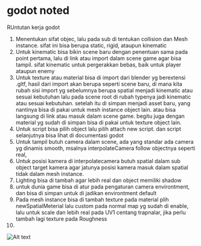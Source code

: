 # godot noted
RUntutan kerja godot
1. Menentukan sifat objec, lalu pada sub di tentukan collision dan Mesh instance. sifat ini bisa berupa static, rigid, ataupun kinematic
2. Untuk kinematic bisa bikin scene baru dengan penentuan sama pada point pertama, lalu di link atau import dalam scene game agar bisa tampil. sifat kinematic untuk pergerakkan bebas, baik untuk player ataupun enemy
3. Untuk texture atau material bisa di import dari blender yg berextensi .gltf, hasil dari import akan berupa seperti scene baru, di mana kita rubah sisi import yg sebelumnya berupa spatial menjadi kinematic atau sesuai kebutuhan lalu pada scene root di rubah typenya jadi kinematic atau sesuai kebutuhan. setelah itu di simpan menjadi asset baru, yang nantinya bisa di pakai untuk mesh instance object lain. atau bisa langsung di link atau masuk dalam scene game. begitu juga dengan material yg sudah di simpan bisa di pakai untuk texture object lain.
4. Untuk script bisa pilih object lalu pilih attach new script. dan script selanjutnya bisa lihat di documentasi godot
5. Untuk tampil butuh camera dalam scene, ada yang standar ada camera yg dinamis smooth, msalnya interpolateCamera follow objectnya seperti real,
6. Untuk posisi kamera di interpolatecamera butuh spatial dalam sub object target kamera agar jatunya posisi kamera masuk dalam spatial tidak dalam mesh instance.
7. Lighting bisa di tambah agar lebih real dan object memiliki shadow
8. untuk dunia game bisa di atur pada pengaturan camera environtment, dan bisa di simpan untuk di jadikan environtment default
9. Pada mesh instance bisa di tambah texture pada material plih newSpatialMeterial lalu custom pada normal map yg sudah di enable, lalu untuk scale dan lebih real pada UV1 centang trapnalar, jika perlu tambah lagi texture pada Roughness
10.
![Alt text](/relative/path/to/https://user-images.githubusercontent.com/14965941/128979154-3fb2cfa6-a255-40e9-a214-3760c656cf09.png?raw=true "Optional Title")


